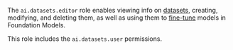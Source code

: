 The `ai.datasets.editor` role enables viewing info on [datasets](../../../foundation-models/dataset/api-ref/grpc/index.md), creating, modifying, and deleting them, as well as using them to [fine-tune](../../../foundation-models/concepts/tuning/index.md#fm-tuning) models in Foundation Models.

This role includes the `ai.datasets.user` permissions.
